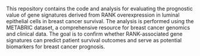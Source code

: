 This repository contains the code and analysis for evaluating the prognostic value of gene signatures derived from RANK overexpression in luminal epithelial cells in breast cancer survival. The analysis is performed using the METABRIC dataset, a comprehensive resource for breast cancer genomics and clinical data. The goal is to confirm whether RANK-associated gene signatures can predict patient survival outcomes and serve as potential biomarkers for breast cancer prognosis.
